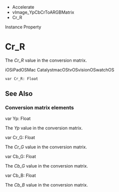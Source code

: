 

- Accelerate
- vImage_YpCbCrToARGBMatrix
-  Cr_R 

Instance Property

# Cr_R

The *Cr_R* value in the conversion matrix.

iOSiPadOSMac CatalystmacOStvOSvisionOSwatchOS

``` source
var Cr_R: Float
```

## See Also

### Conversion matrix elements

var Yp: Float

The *Yp* value in the conversion matrix.

var Cr_G: Float

The *Cr_G* value in the conversion matrix.

var Cb_G: Float

The *Cb_G* value in the conversion matrix.

var Cb_B: Float

The *Cb_B* value in the conversion matrix.


